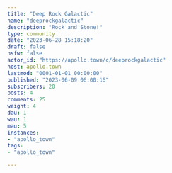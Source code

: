 ```yaml
---
title: "Deep Rock Galactic" 
name: "deeprockgalactic"
description: "Rock and Stone!"
type: community
date: "2023-06-28 15:18:20"
draft: false
nsfw: false
actor_id: "https://apollo.town/c/deeprockgalactic"
host: apollo.town
lastmod: "0001-01-01 00:00:00"
published: "2023-06-09 06:00:16"
subscribers: 20
posts: 4
comments: 25
weight: 4
dau: 1
wau: 1
mau: 5
instances:
- "apollo_town"
tags: 
- "apollo_town"

---
```

